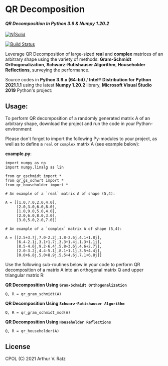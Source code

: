 # QR Decomposition
#### _QR Decomposition In Python 3.9 & Numpy 1.20.2_

[![N|Solid](https://cldup.com/dTxpPi9lDf.thumb.png)](https://nodesource.com/products/nsolid)

[![Build Status](https://travis-ci.org/joemccann/dillinger.svg?branch=master)](https://travis-ci.org/joemccann/dillinger)

Leverage QR Decomposition of large-sized **real** and **complex** matrices of an arbitrary shape using the variety of methods: **Gram-Schmidt Orthogonalization**, **Schwarz-Rutishauser Algorithm**, **Householder Reflections**, surveying the performance. 

Source codes in **Python 3.9.x (64-bit)** / **Intel® Distribution for Python 2021.1.1** using the latest **Numpy 1.20.2** library, **Microsoft Visual Studio 2019** Python's project:

## Usage:

To perform QR decomposition of a randomly generated matrix A of an arbitrary shape, download the project and run the code in your Python-environment:

Please don't forget to import the following Py-modules to your project, as well as to define a `real` or `complex` matrix A (see example below):

**example.py**:
```
import numpy as np
import numpy.linalg as lin

from qr_gschmidt import *
from qr_gs_schwrt import *
from qr_householder import *

# An example of a `real` matrix A of shape (5,4):

A = [[1.0,7.0,2.0,4.0],
     [2.0,3.0,6.0,8.0],
     [1.0,9.0,5.0,4.0],
     [2.0,6.0,8.0,3.0],
     [3.0,5.0,2.0,7.0]]

# An example of a `complex` matrix A of shape (5,4):

A = [[2.5+3.7j,7.0-2.2j,1.8-2.6j,4.1+1.8j],
     [6.4-2.1j,3.1+1.7j,3.3+1.4j,1.3+1.1j],
     [8.5-4.6j,9.2-6.4j,5.8+3.6j,4.6+2.7j],
     [2.0-3.2j,4.4-5.1j,8.1+1.1j,3.5+4.4j],
     [0.0+6.8j,5.0+8.9j,5.5+4.6j,7.1+6.8j]]
```

Use the following sub-routines below in your code to perform QR decomposition of a matrix A into an orthogonal matrix Q and upper triangular matrix R:

**QR Decomposition Using `Gram-Schmidt Orthogonalization`**
```
Q, R = qr_gram_schmidt(A)
```
**QR Decomposition Using `Schwarz-Rutishauser Algorithm`**
```
Q, R = qr_gram_schmidt_mod(A)
```
**QR Decomposition Using `Householder Reflections`**
```
Q, R = qr_householder(A)
```

## License

CPOL (C) 2021 Arthur V. Ratz

[//]: # (These are reference links used in the body of this note and get stripped out when the markdown processor does its job. There is no need to format nicely because it shouldn't be seen. Thanks SO - http://stackoverflow.com/questions/4823468/store-comments-in-markdown-syntax)

   [dill]: <https://github.com/joemccann/dillinger>
   [git-repo-url]: <https://github.com/joemccann/dillinger.git>
   [john gruber]: <http://daringfireball.net>
   [df1]: <http://daringfireball.net/projects/markdown/>
   [markdown-it]: <https://github.com/markdown-it/markdown-it>
   [Ace Editor]: <http://ace.ajax.org>
   [node.js]: <http://nodejs.org>
   [Twitter Bootstrap]: <http://twitter.github.com/bootstrap/>
   [jQuery]: <http://jquery.com>
   [@tjholowaychuk]: <http://twitter.com/tjholowaychuk>
   [express]: <http://expressjs.com>
   [AngularJS]: <http://angularjs.org>
   [Gulp]: <http://gulpjs.com>

   [PlDb]: <https://github.com/joemccann/dillinger/tree/master/plugins/dropbox/README.md>
   [PlGh]: <https://github.com/joemccann/dillinger/tree/master/plugins/github/README.md>
   [PlGd]: <https://github.com/joemccann/dillinger/tree/master/plugins/googledrive/README.md>
   [PlOd]: <https://github.com/joemccann/dillinger/tree/master/plugins/onedrive/README.md>
   [PlMe]: <https://github.com/joemccann/dillinger/tree/master/plugins/medium/README.md>
   [PlGa]: <https://github.com/RahulHP/dillinger/blob/master/plugins/googleanalytics/README.md>
